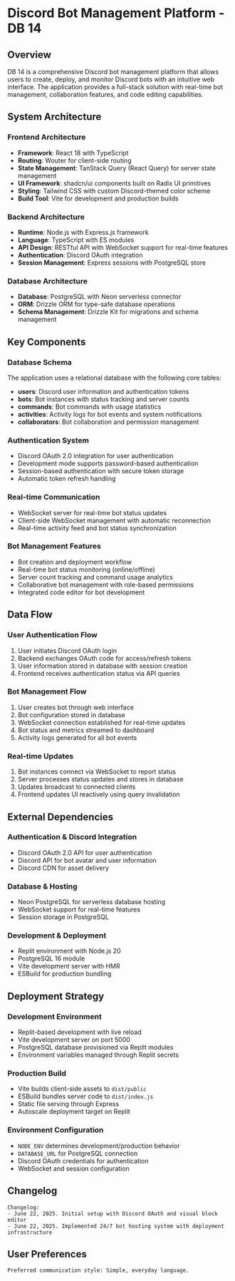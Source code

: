 # Discord Bot Management Platform - DB 14

## Overview

DB 14 is a comprehensive Discord bot management platform that allows users to create, deploy, and monitor Discord bots with an intuitive web interface. The application provides a full-stack solution with real-time bot management, collaboration features, and code editing capabilities.

## System Architecture

### Frontend Architecture
- **Framework**: React 18 with TypeScript
- **Routing**: Wouter for client-side routing
- **State Management**: TanStack Query (React Query) for server state management
- **UI Framework**: shadcn/ui components built on Radix UI primitives
- **Styling**: Tailwind CSS with custom Discord-themed color scheme
- **Build Tool**: Vite for development and production builds

### Backend Architecture
- **Runtime**: Node.js with Express.js framework
- **Language**: TypeScript with ES modules
- **API Design**: RESTful API with WebSocket support for real-time features
- **Authentication**: Discord OAuth integration
- **Session Management**: Express sessions with PostgreSQL store

### Database Architecture
- **Database**: PostgreSQL with Neon serverless connector
- **ORM**: Drizzle ORM for type-safe database operations
- **Schema Management**: Drizzle Kit for migrations and schema management

## Key Components

### Database Schema
The application uses a relational database with the following core tables:
- **users**: Discord user information and authentication tokens
- **bots**: Bot instances with status tracking and server counts
- **commands**: Bot commands with usage statistics
- **activities**: Activity logs for bot events and system notifications
- **collaborators**: Bot collaboration and permission management

### Authentication System
- Discord OAuth 2.0 integration for user authentication
- Development mode supports password-based authentication
- Session-based authentication with secure token storage
- Automatic token refresh handling

### Real-time Communication
- WebSocket server for real-time bot status updates
- Client-side WebSocket management with automatic reconnection
- Real-time activity feed and bot status synchronization

### Bot Management Features
- Bot creation and deployment workflow
- Real-time bot status monitoring (online/offline)
- Server count tracking and command usage analytics
- Collaborative bot management with role-based permissions
- Integrated code editor for bot development

## Data Flow

### User Authentication Flow
1. User initiates Discord OAuth login
2. Backend exchanges OAuth code for access/refresh tokens
3. User information stored in database with session creation
4. Frontend receives authentication status via API queries

### Bot Management Flow
1. User creates bot through web interface
2. Bot configuration stored in database
3. WebSocket connection established for real-time updates
4. Bot status and metrics streamed to dashboard
5. Activity logs generated for all bot events

### Real-time Updates
1. Bot instances connect via WebSocket to report status
2. Server processes status updates and stores in database
3. Updates broadcast to connected clients
4. Frontend updates UI reactively using query invalidation

## External Dependencies

### Authentication & Discord Integration
- Discord OAuth 2.0 API for user authentication
- Discord API for bot avatar and user information
- Discord CDN for asset delivery

### Database & Hosting
- Neon PostgreSQL for serverless database hosting
- WebSocket support for real-time features
- Session storage in PostgreSQL

### Development & Deployment
- Replit environment with Node.js 20
- PostgreSQL 16 module
- Vite development server with HMR
- ESBuild for production bundling

## Deployment Strategy

### Development Environment
- Replit-based development with live reload
- Vite development server on port 5000
- PostgreSQL database provisioned via Replit modules
- Environment variables managed through Replit secrets

### Production Build
- Vite builds client-side assets to `dist/public`
- ESBuild bundles server code to `dist/index.js`
- Static file serving through Express
- Autoscale deployment target on Replit

### Environment Configuration
- `NODE_ENV` determines development/production behavior
- `DATABASE_URL` for PostgreSQL connection
- Discord OAuth credentials for authentication
- WebSocket and session configuration

## Changelog

```
Changelog:
- June 22, 2025. Initial setup with Discord OAuth and visual block editor
- June 22, 2025. Implemented 24/7 bot hosting system with deployment infrastructure
```

## User Preferences

```
Preferred communication style: Simple, everyday language.
```